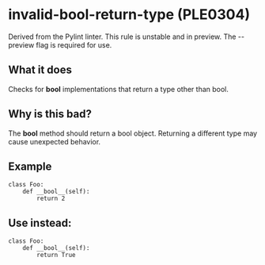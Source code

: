 # invalid-bool-return-type (PLE0304)
Derived from the Pylint linter.
This rule is unstable and in preview. The --preview flag is required for use.
## What it does
Checks for __bool__ implementations that return a type other than bool.
## Why is this bad?
The __bool__ method should return a bool object. Returning a different
type may cause unexpected behavior.
## Example
```
class Foo:
    def __bool__(self):
        return 2
```
## Use instead:
```
class Foo:
    def __bool__(self):
        return True
```